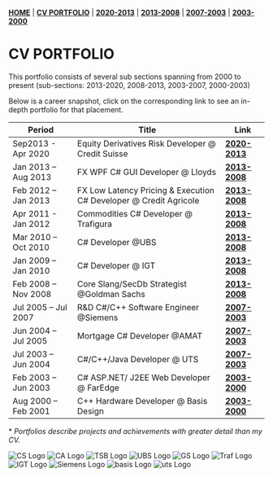 **[HOME](https://bleunguts.github.io/bleunguts)** | **[CV PORTFOLIO](https://bleunguts.github.io/bleunguts/portfolio)** | **[2020-2013](https://bleunguts.github.io/bleunguts/portfolio2020)** | **[2013-2008](https://bleunguts.github.io/bleunguts/portfolio2013)** | **[2007-2003](https://bleunguts.github.io/bleunguts/portfolio2007)** | **[2003-2000](https://bleunguts.github.io/bleunguts/portfolio2003)**
# CV PORTFOLIO
This portfolio consists of several sub sections spanning from 2000 to present (sub-sections: 2013-2020, 2008-2013, 2003-2007, 2000-2003)

Below is a career snapshot, click on the corresponding link to see an in-depth portfolio for that placement.  

Period | Title | Link
------------ | ------------- | -------------
Sep2013 - Apr 2020 | Equity Derivatives Risk Developer @ Credit Suisse | **[2020-2013](https://bleunguts.github.io/bleunguts/portfolio2020)**
Jan 2013 – Aug 2013	| FX WPF C# GUI Developer @ Lloyds | **[2013-2008](https://bleunguts.github.io/bleunguts/portfolio2013#lloyds)** 
Feb 2012 – Jan 2013	| FX Low Latency Pricing & Execution C# Developer @ Credit Agricole | **[2013-2008](https://bleunguts.github.io/bleunguts/portfolio2013#creditagricole)** 
Apr 2011  - Jan 2012 |Commodities C# Developer @ Trafigura | **[2013-2008](https://bleunguts.github.io/bleunguts/portfolio2013#trafigura)** 
Mar 2010 – Oct 2010	| C# Developer @UBS | **[2013-2008](https://bleunguts.github.io/bleunguts/portfolio2013#ubs)** 
Jan 2009 – Jan 2010	| C# Developer @ IGT | **[2013-2008](https://bleunguts.github.io/bleunguts/portfolio2013#igt)** 
Feb 2008 – Nov 2008	| Core Slang/SecDb Strategist @Goldman Sachs | **[2013-2008](https://bleunguts.github.io/bleunguts/portfolio2013#goldmansachs)** 
Jul 2005 – Jul 2007	| R&D C#/C++ Software Engineer @Siemens | **[2007-2003](https://bleunguts.github.io/bleunguts/portfolio2007#siemens)**
Jun 2004 – Jul 2005	| Mortgage C# Developer @AMAT | **[2007-2003](https://bleunguts.github.io/bleunguts/portfolio2007#amat)**
Jul 2003 – Jun 2004	| C#/C++/Java Developer @ UTS | **[2007-2003](https://bleunguts.github.io/bleunguts/portfolio2007#uts)**
Feb 2003 – Jun 2003	| C# ASP.NET/ J2EE Web Developer @ FarEdge | **[2003-2000](https://bleunguts.github.io/bleunguts/portfolio2003#faredge)**
Aug 2000 – Feb 2001	| C++ Hardware Developer @ Basis Design | **[2003-2000](https://bleunguts.github.io/bleunguts/portfolio2003#basisdesign)**


\* *Portfolios describe projects and achievements with greater detail than my CV.* 

![CS Logo](https://bleunguts.github.io/bleunguts/images/CSlogo.PNG) 
![CA Logo](https://bleunguts.github.io/bleunguts/images/CreditAgricolelogo.PNG)
![TSB Logo](https://bleunguts.github.io/bleunguts/images/lloydslogo.PNG)
![UBS Logo](https://bleunguts.github.io/bleunguts/images/UBSlogo.PNG)
![GS Logo](https://bleunguts.github.io/bleunguts/images/GSlogo.PNG)
![Traf Logo](https://bleunguts.github.io/bleunguts/images/trafiguralogo.PNG)
![IGT Logo](https://bleunguts.github.io/bleunguts/images/IGTLogo.PNG)
![Siemens Logo](https://bleunguts.github.io/bleunguts/images/siemens-logo-4.png)
![basis Logo](https://bleunguts.github.io/bleunguts/images/BasisDesignLogo.PNG)
![uts Logo](https://bleunguts.github.io/bleunguts/images/UTSLogo.PNG)
